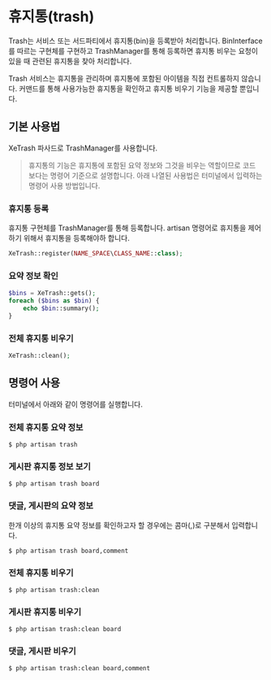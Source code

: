 # 휴지통\(trash\)

Trash는 서비스 또는 서드파티에서 휴지통\(bin\)을 등록받아 처리합니다. BinInterface 를 따르는 구현체를 구현하고 TrashManager를 통해 등록하면 휴지통 비우는 요청이 있을 때 관련된 휴지통을 찾아 처리합니다.

Trash 서비스는 휴지통을 관리하며 휴지통에 포함된 아이템을 직접 컨트롤하지 않습니다. 커맨드를 통해 사용가능한 휴지통을 확인하고 휴지통 비우기 기능을 제공할 뿐입니다.

## 기본 사용법

XeTrash 파사드로 TrashManager를 사용합니다.

> 휴지통의 기능은 휴지통에 포함된 요약 정보와 그것을 비우는 역할이므로 코드 보다는 명령어 기준으로 설명합니다. 아래 나열된 사용법은 터미널에서 입력하는 명령어 사용 방법입니다.

### 휴지통 등록

휴지통 구현체를 TrashManager를 통해 등록합니다. artisan 명령어로 휴지통을 제어하기 위해서 휴지통을 등록해야하 합니다.

```php
XeTrash::register(NAME_SPACE\CLASS_NAME::class);
```

### 요약 정보 확인

```php
$bins = XeTrash::gets();
foreach ($bins as $bin) {
    echo $bin::summary();
}
```

### 전체 휴지통 비우기

```php
XeTrash::clean();
```

## 명령어 사용

터미널에서 아래와 같이 명령어를 실행합니다.

### 전체 휴지통 요약 정보

```text
$ php artisan trash
```

### 게시판 휴지통 정보 보기

```text
$ php artisan trash board
```

### 댓글, 게시판의 요약 정보

한개 이상의 휴지통 요약 정보를 확인하고자 할 경우에는 콤마\(,\)로 구분해서 입력합니다.

```text
$ php artisan trash board,comment
```

### 전체 휴지통 비우기

```text
$ php artisan trash:clean
```

### 게시판 휴지통 비우기

```text
$ php artisan trash:clean board
```

### 댓글, 게시판 비우기

```text
$ php artisan trash:clean board,comment
```

